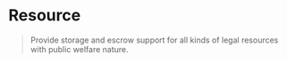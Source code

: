 # Resource

> Provide storage and escrow support for all kinds of legal resources with public welfare nature.
